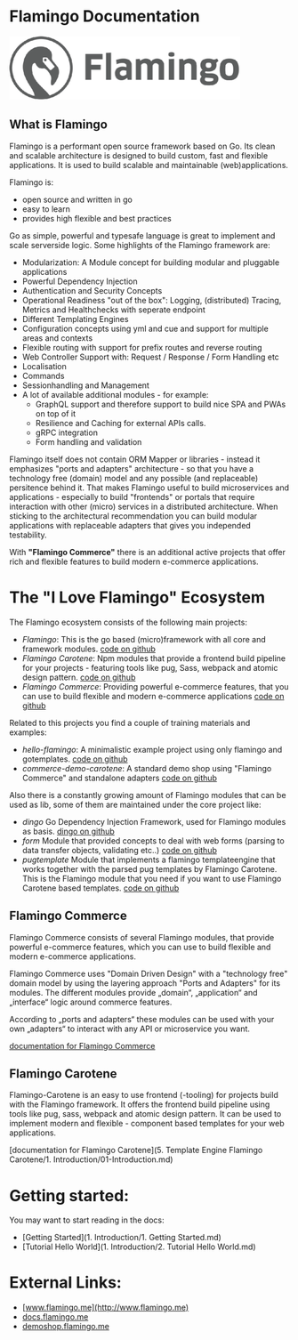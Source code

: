 # Flamingo Documentation

![Logo](assets/flamingo-icon-b.png)


## What is Flamingo

Flamingo is a performant open source framework based on Go. 
Its clean and scalable architecture is designed to build custom, fast and flexible applications.
It is used to build scalable and maintainable (web)applications.

Flamingo is:
* open source and written in go
* easy to learn
* provides high flexible and best practices

Go as simple, powerful and typesafe language is great to implement and scale serverside logic.
Some highlights of the Flamingo framework are:
* Modularization: A Module concept for building modular and pluggable applications
* Powerful Dependency Injection
* Authentication and Security Concepts
* Operational Readiness "out of the box": Logging, (distributed) Tracing, Metrics and Healthchecks with seperate endpoint
* Different Templating Engines
* Configuration concepts using yml and cue and support for multiple areas and contexts
* Flexible routing with support for prefix routes and reverse routing
* Web Controller Support with: Request / Response / Form Handling etc
* Localisation
* Commands
* Sessionhandling and Management
* A lot of available additional modules - for example:
    * GraphQL support and therefore support to build nice SPA and PWAs on top of it
    * Resilience and Caching for external APIs calls.
    * gRPC integration
    * Form handling and validation

Flamingo itself does not contain ORM Mapper or libraries - instead it emphasizes "ports and adapters" architecture - so that you have a technology free (domain) model and any possible (and replaceable) persitence behind it.
That makes Flamingo useful to build microservices and applications - especially to build "frontends" or portals that require interaction with other (micro) services in a distributed architecture. 
When sticking to the architectural recommendation you can build modular applications with replaceable adapters that gives you independed testability.

With **"Flamingo Commerce"** there is an additional active projects that offer rich and flexible features to build modern e-commerce applications.


# The "I Love Flamingo" Ecosystem

The Flamingo ecosystem consists of the following main projects:

* *Flamingo*: This is the go based (micro)framework with all core and framework modules. [code on github](https://github.com/i-love-flamingo/flamingo)
* *Flamingo Carotene*: Npm modules that provide a frontend build pipeline for your projects - featuring tools like pug, Sass, webpack and atomic design pattern. [code on github](https://github.com/i-love-flamingo/flamingo-carotene)
* *Flamingo Commerce*: Providing powerful e-commerce features, that you can use to build flexible and modern e-commerce applications [code on github](https://github.com/i-love-flamingo/flamingo-commerce)

Related to this projects you find a couple of training materials and examples:

* *hello-flamingo*: A minimalistic example project using only flamingo and gotemplates. [code on github](https://github.com/i-love-flamingo/example-helloworld)
* *commerce-demo-carotene*: A standard demo shop using "Flamingo Commerce" and standalone adapters [code on github](https://github.com/i-love-flamingo/commerce-demo-carotene)

Also there is a constantly growing amount of Flamingo modules that can be used as lib, some of them are maintained under the core project like:

* *dingo* Go Dependency Injection Framework, used for Flamingo modules as basis. [dingo on github](https://github.com/i-love-flamingo/dingo)
* *form* Module that provided concepts to deal with web forms (parsing to data transfer objects, validating etc..) [code on github](https://github.com/i-love-flamingo/form)
* *pugtemplate* Module that implements a flamingo templateengine that works together with the parsed pug templates by Flamingo Carotene. This is the Flamingo module that you need if you want to use Flamingo Carotene based templates. [code on github](https://github.com/i-love-flamingo/pugtemplate)

## Flamingo Commerce

Flamingo Commerce consists of several Flamingo modules, that provide powerful e-commerce features, which you can use to build flexible and modern e-commerce applications.

Flamingo Commerce uses "Domain Driven Design" with a "technology free" domain model by using the layering approach "Ports and Adapters" for its modules.
The different modules provide „domain“, „application“ and „interface“ logic around commerce features.

According to „ports and adapters“ these modules can be used with your own „adapters“ to interact with any API or microservice you want.

[documentation for Flamingo Commerce](https://docs.flamingo.me/4.%20Flamingo%20Commerce/1.%20Introduction/1.%20About.html) 

## Flamingo Carotene
Flamingo-Carotene is an easy to use frontend (-tooling) for projects build with the Flamingo framework.
It offers the frontend build pipeline using tools like pug, sass, webpack and atomic design pattern.
It can be used to implement modern and flexible - component based templates for your web applications.

[documentation for Flamingo Carotene](5. Template Engine Flamingo Carotene/1. Introduction/01-Introduction.md)

# Getting started:

You may want to start reading in the docs:

* [Getting Started](1. Introduction/1. Getting Started.md)
* [Tutorial Hello World](1. Introduction/2. Tutorial Hello World.md)

# External Links:

* [www.flamingo.me](http://www.flamingo.me)
* [docs.flamingo.me](http://docs.flamingo.me)
* [demoshop.flamingo.me](https://demoshop.flamingo.me)

